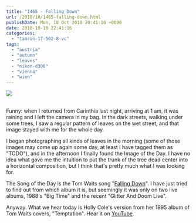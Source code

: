 ```yaml
---
title: "1465 - Falling Down"
url: /2010/10/1465-falling-down.html
publishDate: Mon, 18 Oct 2010 20:41:16 +0000
date: 2010-10-18 22:41:16
categories: 
  - "tamron-17-502-8-vc"
tags: 
  - "austria"
  - "autumn"
  - "leaves"
  - "nikon-d300"
  - "vienna"
  - "wien"
---
```

<div class="container">
<div class="center"><a target="_blank" href="https://d25zfm9zpd7gm5.cloudfront.net/1200x1200/2010/20101018_164852_ps.jpg"><img src="https://d25zfm9zpd7gm5.cloudfront.net/0600x0600/2010/20101018_164852_ps.jpg" /></a></div>
</div>
<br />

Funny: when I returned from Carinthia last night, arriving at 1 am, it was raining and I left the camera in my bag. In the dark streets, walking under some trees, I saw a regular pattern of leaves on the wet street, and that image stayed with me for the whole day.

I began photographing all kinds of leaves in the morning (some of those images may come up again some day, at least I have tagged them as "TODO"), and in the afternoon I finally found the Image of the Day. I have no idea what gave me the intuition to put the trunk of the tree dead center into a horizontal composition, but I think that's pretty much what I was looking for.

 The Song of the Day is the Tom Waits song "<a target="_blank" href="http://www.lyricsmode.com/lyrics/t/tom_waits/falling_down.html">Falling Down</a>". I have just tried to find out from which album it is, but seemingly it was only on two live albums, 1988's "Big Time" and the recent "Glitter And Doom Live".

Anyway. What we hear today is Holly Cole's version from her 1995 album of Tom Waits covers, "Temptation". Hear it on <a target="_blank" href="http://www.youtube.com/watch?v=mKwF0O5DpSU">YouTube</a>.
